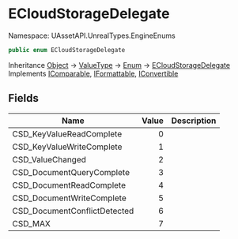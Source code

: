 # ECloudStorageDelegate

Namespace: UAssetAPI.UnrealTypes.EngineEnums

```csharp
public enum ECloudStorageDelegate
```

Inheritance [Object](https://docs.microsoft.com/en-us/dotnet/api/system.object) → [ValueType](https://docs.microsoft.com/en-us/dotnet/api/system.valuetype) → [Enum](https://docs.microsoft.com/en-us/dotnet/api/system.enum) → [ECloudStorageDelegate](./uassetapi.unrealtypes.engineenums.ecloudstoragedelegate.md)<br>
Implements [IComparable](https://docs.microsoft.com/en-us/dotnet/api/system.icomparable), [IFormattable](https://docs.microsoft.com/en-us/dotnet/api/system.iformattable), [IConvertible](https://docs.microsoft.com/en-us/dotnet/api/system.iconvertible)

## Fields

| Name | Value | Description |
| --- | --: | --- |
| CSD_KeyValueReadComplete | 0 |  |
| CSD_KeyValueWriteComplete | 1 |  |
| CSD_ValueChanged | 2 |  |
| CSD_DocumentQueryComplete | 3 |  |
| CSD_DocumentReadComplete | 4 |  |
| CSD_DocumentWriteComplete | 5 |  |
| CSD_DocumentConflictDetected | 6 |  |
| CSD_MAX | 7 |  |
